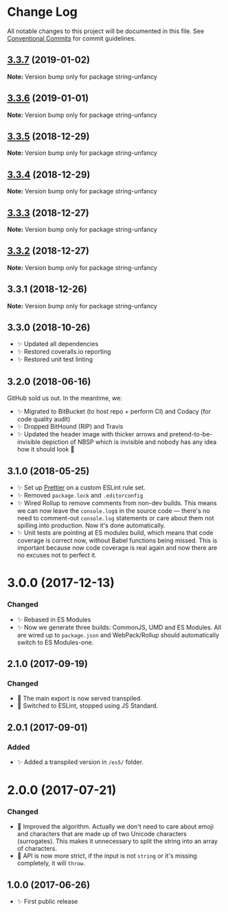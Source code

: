 # Change Log

All notable changes to this project will be documented in this file.
See [Conventional Commits](https://conventionalcommits.org) for commit guidelines.

## [3.3.7](https://bitbucket.org/codsen/codsen/src/master/packages/string-unfancy/compare/string-unfancy@3.3.6...string-unfancy@3.3.7) (2019-01-02)

**Note:** Version bump only for package string-unfancy

## [3.3.6](https://bitbucket.org/codsen/codsen/src/master/packages/string-unfancy/compare/string-unfancy@3.3.5...string-unfancy@3.3.6) (2019-01-01)

**Note:** Version bump only for package string-unfancy

## [3.3.5](https://bitbucket.org/codsen/codsen/src/master/packages/string-unfancy/compare/string-unfancy@3.3.4...string-unfancy@3.3.5) (2018-12-29)

**Note:** Version bump only for package string-unfancy

## [3.3.4](https://bitbucket.org/codsen/codsen/src/master/packages/string-unfancy/compare/string-unfancy@3.3.3...string-unfancy@3.3.4) (2018-12-29)

**Note:** Version bump only for package string-unfancy

## [3.3.3](https://bitbucket.org/codsen/codsen/src/master/packages/string-unfancy/compare/string-unfancy@3.3.2...string-unfancy@3.3.3) (2018-12-27)

**Note:** Version bump only for package string-unfancy

## [3.3.2](https://bitbucket.org/codsen/codsen/src/master/packages/string-unfancy/compare/string-unfancy@3.3.1...string-unfancy@3.3.2) (2018-12-27)

**Note:** Version bump only for package string-unfancy

## 3.3.1 (2018-12-26)

**Note:** Version bump only for package string-unfancy

## 3.3.0 (2018-10-26)

- ✨ Updated all dependencies
- ✨ Restored coveralls.io reporting
- ✨ Restored unit test linting

## 3.2.0 (2018-06-16)

GitHub sold us out. In the meantime, we:

- ✨ Migrated to BitBucket (to host repo + perform CI) and Codacy (for code quality audit)
- ✨ Dropped BitHound (RIP) and Travis
- ✨ Updated the header image with thicker arrows and pretend-to-be-invisible depiction of NBSP which is invisible and nobody has any idea how it should look 👀

## 3.1.0 (2018-05-25)

- ✨ Set up [Prettier](https://prettier.io) on a custom ESLint rule set.
- ✨ Removed `package.lock` and `.editorconfig`
- ✨ Wired Rollup to remove comments from non-dev builds. This means we can now leave the `console.log`s in the source code — there's no need to comment-out `console.log` statements or care about them not spilling into production. Now it's done automatically.
- ✨ Unit tests are pointing at ES modules build, which means that code coverage is correct now, without Babel functions being missed. This is important because now code coverage is real again and now there are no excuses not to perfect it.

# 3.0.0 (2017-12-13)

### Changed

- ✨ Rebased in ES Modules
- ✨ Now we generate three builds: CommonJS, UMD and ES Modules. All are wired up to `package.json` and WebPack/Rollup should automatically switch to ES Modules-one.

## 2.1.0 (2017-09-19)

### Changed

- 🔧 The main export is now served transpiled.
- 🔧 Switched to ESLint, stopped using JS Standard.

## 2.0.1 (2017-09-01)

### Added

- ✨ Added a transpiled version in `/es5/` folder.

# 2.0.0 (2017-07-21)

### Changed

- 🔧 Improved the algorithm. Actually we don't need to care about emoji and characters that are made up of two Unicode characters (surrogates). This makes it unnecessary to split the string into an array of characters.
- 🔧 API is now more strict, if the input is not `string` or it's missing completely, it will `throw`.

## 1.0.0 (2017-06-26)

- ✨ First public release
